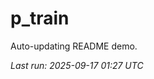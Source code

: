 # p_train

Auto-updating README demo.

<!--START_SECTION:status-->
_Last run: 2025-09-17 01:27 UTC_
<!--END_SECTION:status-->

























































































































































































































































































































































































































































































































































































































































